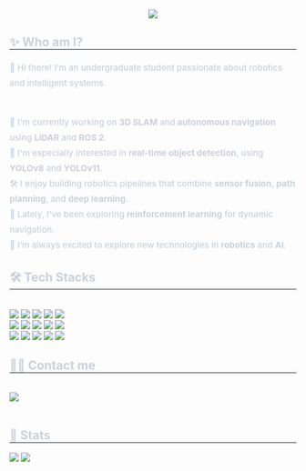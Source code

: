 <div align= "center">
    <img src="https://capsule-render.vercel.app/api?type=waving&color=gradient&height=180&text=👋Welcome%20to%20CW's%20Profile!👋&animation=fadeIn&fontColor=ffffff&fontSize=50" />
    </div>
    <div style="text-align: left;"> 
<h2 style="border-bottom: 1px solid #21262d; color: #c9d1d9;"> ✨ Who am I? </h2>  
<div style="font-weight: 500; font-size: 15px; text-align: left; color: #c9d1d9; line-height: 1.8;">
  👋 Hi there! I’m an undergraduate student passionate about robotics and intelligent systems. <br><br>

  🤖 I'm currently working on <strong>3D SLAM</strong> and <strong>autonomous navigation</strong> using <strong>LiDAR</strong> and <strong>ROS 2</strong>. <br>
  🧠 I'm especially interested in <strong>real-time object detection</strong>, using <strong>YOLOv8</strong> and <strong>YOLOv11</strong>. <br>
  🛠️ I enjoy building robotics pipelines that combine <strong>sensor fusion</strong>, <strong>path planning</strong>, and <strong>deep learning</strong>. <br>
  🚀 Lately, I've been exploring <strong>reinforcement learning</strong> for dynamic navigation. <br>
  🌱 I’m always excited to explore new technologies in <strong>robotics</strong> and <strong>AI</strong>.  
</div>
    <div style="text-align: left;">
    <h2 style="border-bottom: 1px solid #21262d; color: #c9d1d9;"> 🛠️ Tech Stacks </h2> <br> 
    <div style="margin: ; text-align: left;" "text-align: left;"> <img src="https://img.shields.io/badge/C-A8B9CC?style=flat-square&logo=C&logoColor=white">
          <img src="https://img.shields.io/badge/C++-00599C?style=flat-square&logo=C%2B%2B&logoColor=white">
          <img src="https://img.shields.io/badge/Discord-5865F2?style=flat-square&logo=Discord&logoColor=white">
          <img src="https://img.shields.io/badge/Docker-2496ED?style=flat-square&logo=Docker&logoColor=white">
          <img src="https://img.shields.io/badge/Figma-F24E1E?style=flat-square&logo=Figma&logoColor=white">
          <br/><img src="https://img.shields.io/badge/Git-F05032?style=flat-square&logo=Git&logoColor=white">
          <img src="https://img.shields.io/badge/Github-181717?style=flat-square&logo=Github&logoColor=white">
          <img src="https://img.shields.io/badge/Linux-FCC624?style=flat-square&logo=Linux&logoColor=white">
          <img src="https://img.shields.io/badge/MySQL-4479A1?style=flat-square&logo=MySQL&logoColor=white">
          <img src="https://img.shields.io/badge/Notion-000000?style=flat-square&logo=Notion&logoColor=white">
          <br/><img src="https://img.shields.io/badge/Oracle-F80000?style=flat-square&logo=Oracle&logoColor=white">
          <img src="https://img.shields.io/badge/Python-3776AB?style=flat-square&logo=Python&logoColor=white">
          <img src="https://img.shields.io/badge/Slack-4A154B?style=flat-square&logo=Slack&logoColor=white">
          <img src="https://img.shields.io/badge/Tensorflow-FF6F00?style=flat-square&logo=Tensorflow&logoColor=white">
          <img src="https://img.shields.io/badge/PyTorch-EE4C2C?style=flat-square&logo=PyTorch&logoColor=white">
          <br/></div>
    </div>
    <div style="text-align: left;">
    <h2 style="border-bottom: 1px solid #21262d; color: #c9d1d9;"> 🧑‍💻 Contact me </h2> <br> 
    <div style="text-align: left;"> <a href=mailto:great3542@khu.ac.kr> <img src="https://img.shields.io/badge/Gmail-EA4335?style=flat-square&logo=Gmail&logoColor=white&link=mailto:great3542@khu.ac.kr"> </a>
          </div>  <br> 
    <div style="text-align: left;">  </div> 
    </div>
    <div style="text-align: left;"> 
    <h2 style="border-bottom: 1px solid #21262d; color: #c9d1d9;"> 🏅 Stats </h2> <div style="text-align: left;"> <img src="https://github-readme-stats.vercel.app/api?username=ChanwonJung&bg_color=180,acadbe,00000000&title_color=000000&text_color=000000"
         /> <img src="https://github-readme-stats.vercel.app/api/top-langs/?username=ChanwonJung&layout=compact&bg_color=180,acadbe,00000000&title_color=000000&text_color=000000"
           /> </div> 
    </div>
    

